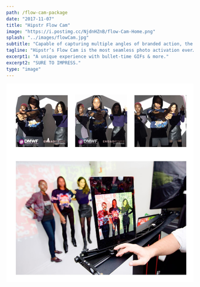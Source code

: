 ```yaml
---
path: /flow-cam-package
date: "2017-11-07"
title: "Hipstr Flow Cam"
image: "https://i.postimg.cc/NjdnHZnB/flow-Cam-Home.png"
splash: "../images/flowCam.jpg"
subtitle: "Capable of capturing multiple angles of branded action, the Flow Cam's smooth GIF output is sure to leave a lasting impression. Paired with instant social sharing, everyone will know about the amazing content they're creating."
tagline: "Hipstr’s Flow Cam is the most seamless photo activation ever… We guarantee a good time, every time."
excerpt1: "A unique experience with bullet-time GIFs & more."
excerpt2: "SURE TO IMPRESS."
type: "image"
---
```


<img alt="Hipstr Flow Cam" src="../images/flow.jpg">

